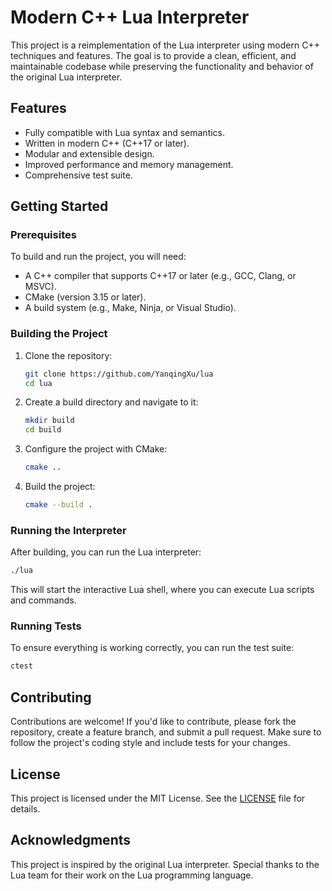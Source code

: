 # Modern C++ Lua Interpreter

This project is a reimplementation of the Lua interpreter using modern C++ techniques and features. The goal is to provide a clean, efficient, and maintainable codebase while preserving the functionality and behavior of the original Lua interpreter.

## Features

- Fully compatible with Lua syntax and semantics.
- Written in modern C++ (C++17 or later).
- Modular and extensible design.
- Improved performance and memory management.
- Comprehensive test suite.

## Getting Started

### Prerequisites

To build and run the project, you will need:

- A C++ compiler that supports C++17 or later (e.g., GCC, Clang, or MSVC).
- CMake (version 3.15 or later).
- A build system (e.g., Make, Ninja, or Visual Studio).

### Building the Project

1. Clone the repository:
   ```bash
   git clone https://github.com/YanqingXu/lua
   cd lua
   ```

2. Create a build directory and navigate to it:
   ```bash
   mkdir build
   cd build
   ```

3. Configure the project with CMake:
   ```bash
   cmake ..
   ```

4. Build the project:
   ```bash
   cmake --build .
   ```

### Running the Interpreter

After building, you can run the Lua interpreter:

```bash
./lua
```

This will start the interactive Lua shell, where you can execute Lua scripts and commands.

### Running Tests

To ensure everything is working correctly, you can run the test suite:

```bash
ctest
```

## Contributing

Contributions are welcome! If you'd like to contribute, please fork the repository, create a feature branch, and submit a pull request. Make sure to follow the project's coding style and include tests for your changes.

## License

This project is licensed under the MIT License. See the [LICENSE](./LICENSE) file for details.

## Acknowledgments

This project is inspired by the original Lua interpreter. Special thanks to the Lua team for their work on the Lua programming language.
